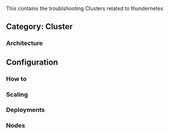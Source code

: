 This contains the troublshooting Clusters related to thundernetes

## **Category: Cluster**

### **Architecture**

## **Configuration**

### **How to**

### **Scaling**

### **Deployments**

### **Nodes**